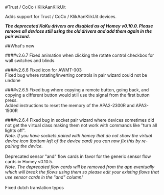 #Trust / CoCo / KlikAanKlikUit

Adds support for Trust / CoCo / KlikAanKlikUit devices.

**_The deprecated KaKu drivers are disabled as of Homey v0.10.0. Please remove all devices still using the old drivers and add them again in the pair wizard._**

##What's new

####v2.6.7
Fixed animation when clicking the rotate control checkbox for wall switches and blinds

####v2.6.6
Fixed icon for AWMT-003<br/>
Fixed bug where rotating/inverting controls in pair wizard could not be undone

####v2.6.5
Fixed bug where copying a remote button, going back, and copying a different button would still use the signal from the first button press.<br/>
Added instructions to reset the memory of the APA2-2300R and APA3-1500R

####v2.6.4 
Fixed bug in socket pair wizard where devices sometimes did not get the virtual class making them not work with commands like "turn all lights off". <br/> _Note. If you have sockets paired with homey that do not show the virtual device icon (bottom left of the device card) you can now fix this by re-pairing the device._<br/><br/>
Deprecated sensor "and" flow cards in favor for the generic sensor flow cards in Homey v0.10.5. <br/> _Note. The deprecated flow cards will be removed from the app eventually which will break the flows using them so please edit your existing flows that use sensor cards in the "and" column!_<br/><br/>
Fixed dutch translation typos



    

